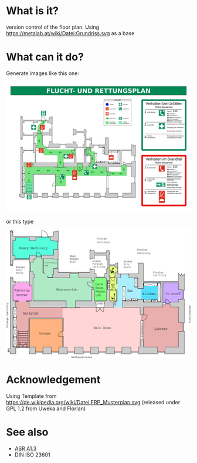 # What is it?
version control of the floor plan. Using https://metalab.at/wiki/Datei:Grundriss.svg as a base

# What can it do?

Generate images like this one:

![Flucht- und Rettungsplan](export/rettungsplan.png)

or this type

![Metalab Overview](export/floorplan.png)


# Acknowledgement
Using Template from https://de.wikipedia.org/wiki/Datei:FRP_Musterplan.svg (released under GPL 1.2 from Uweka and Flor!an)

# See also

* [ASR A1.3](http://www.baua.de/de/Themen-von-A-Z/Arbeitsstaetten/ASR/pdf/ASR-A1-3.pdf?__blob=publicationFile)
* DIN ISO 23601
